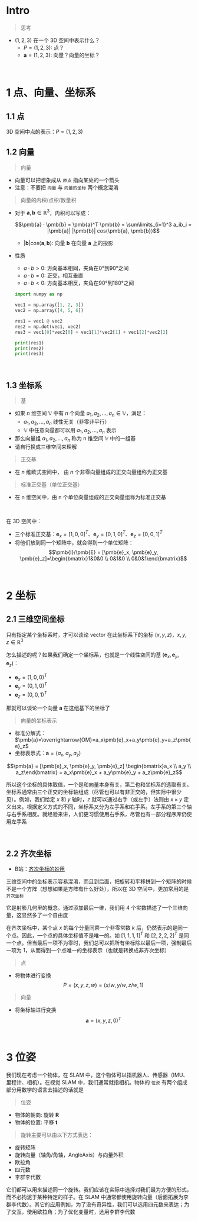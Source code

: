 &emsp;
# Intro
>思考
- $(1, 2, 3)$ 在一个 3D 空间中表示什么？
  - $P = (1, 2, 3)$: 点？
  - $\pmb{a} = (1, 2, 3)$: 向量？向量的坐标？

&emsp;
# 1 点、向量、坐标系
## 1.1 点
3D 空间中点的表示：$P = (1, 2, 3)$


## 1.2 向量
>向量
- 向量可以把想象成从 `原点` 指向某处的一个箭头
- 注意：不要把 `向量` 与 `向量的坐标` 两个概念混淆

>向量的内积/点积/数量积
- 对于 $\pmb{a}, \pmb{b} ∈ \mathbb{R}^3$，内积可以写成：

  $$\pmb{a} · \pmb{b} = \pmb{a}^T \pmb{b} = \sum\limits_{i=1}^3 a_ib_i = |\pmb{a}| |\pmb{b}| cos⟨\pmb{a}, \pmb{b}⟩$$
  - $|\pmb{b}| cos⟨\pmb{a}, \pmb{b}⟩$: 向量 $\pmb{b}$ 在向量 $\pmb{a}$ 上的投影
- 性质
  - $a·b>0$: 方向基本相同，夹角在0°到90°之间
  - $a·b=0$: 正交，相互垂直  
  - $a·b<0$: 方向基本相反，夹角在90°到180°之间
  ```py
  import numpy as np

  vec1 = np.array([1, 2, 3])
  vec2 = np.array([4, 5, 6])

  res1 = vec1 @ vec2
  res2 = np.dot(vec1, vec2)
  res3 = vec1[0]*vec2[0] + vec1[1]*vec2[1] + vec1[2]*vec2[2]

  print(res1)
  print(res2)
  print(res3)
  ```

&emsp;
## 1.3 坐标系

>基
- 如果 $n$ 维空间 $\mathbb{V}$ 中有 $n$ 个向量 $a_1, a_2, ..., a_n \in \mathbb{V}$，满足：
  - $a_1, a_2, ..., a_n$ 线性无关（非零非平行）
  - $\mathbb{V}$ 中任意向量都可以用 $a_1, a_2, ..., a_n$ 表示
- 那么向量组 $a_1, a_2, ..., a_n$ 称为 n 维空间 $\mathbb{V}$ 中的一组基
- 请自行换成三维空间来理解

>正交基
- 在 $n$ 维欧式空间中， 由 $n$ 个非零向量组成的正交向量组称为正交基

>标准正交基（单位正交基）
- 在 n 维空间中，由 n 个单位向量组成的正交向量组称为标准正交基

&emsp;

在 3D 空间中：
- 三个标准正交基：$\pmb{e}_x = [1,0,0]^T$、$\pmb{e}_y = [0,1,0]^T$、$\pmb{e}_z = [0,0,1]^T$
- 将他们放到同一个矩阵中，就会得到一个单位矩阵：
  $$\pmb{I}/\pmb{E} = [\pmb{e}_x, \pmb{e}_y, \pmb{e}_z]=\begin{bmatrix}1&0&0 \\ 0&1&0 \\ 0&0&1\end{bmatrix}$$


&emsp;
# 2 坐标
## 2.1 三维空间坐标

只有指定某个坐标系时，才可以谈论 vector 在此坐标系下的坐标 $(x, y, z)， x,y,z \in \mathbb{R}^3$

怎么描述的呢？如果我们确定一个坐标系，也就是一个线性空间的基 $(\pmb{e}_x, \pmb{e}_y, \pmb{e}_z)$：
- $\pmb{e}_x = (1,0,0)^T$
- $\pmb{e}_y = (0,1,0)^T$
- $\pmb{e}_z = (0,0,1)^T$



那就可以谈论一个向量 $\pmb{a}$ 在这组基下的坐标了

>向量的坐标表示
- 标准分解式：$\pmb{a}=\overrightarrow{OM}=a_x\pmb{e}_x+a_y\pmb{e}_y+a_z\pmb{e}_z$    
- 坐标表示式：$\pmb{a}=(a_x, a_y, a_z)$

$$\pmb{a} = [\pmb{e}_x, \pmb{e}_y, \pmb{e}_z]
\begin{bmatrix}a_x \\ a_y \\ a_z\end{bmatrix}   = a_x\pmb{e}_x + a_y\pmb{e}_y + a_z\pmb{e}_z$$

所以这个坐标的具体取值，一个是和向量本身有关，第二也和坐标系的选取有关。坐标系通常由三个正交的坐标轴组成（尽管也可以有非正交的，但实际中很少见）。例如，我们给定 $x$ 和 $y$ 轴时，$z$ 就可以通过右手（或左手）法则由 $x × y$ 定义出来。根据定义方式的不同，坐标系又分为左手系和右手系。左手系的第三个轴与右手系相反。就经验来讲，人们更习惯使用右手系，尽管也有一部分程序库仍使用左手系

&emsp;
## 2.2 齐次坐标
- B站：[齐次坐标的妙用](https://www.bilibili.com/video/BV1LS4y1b7xZ?spm_id_from=333.337.search-card.all.click&vd_source=ead820d10887c21595d014f264bcbb35)


三维空间中的坐标表示容易混淆，而且到后面，把旋转和平移拼到一个矩阵的时候不是一个方阵（想想如果是方阵有什么好处），所以在 3D 空间中，更加常用的是 `齐次坐标`

它是射影几何里的概念。通过添加最后一维，我们用 4 个实数描述了一个三维向量，这显然多了一个自由度

在齐次坐标中，某个点 $x$ 的每个分量同乘一个非零常数 $k$ 后，仍然表示的是同一个点。因此，一个点的具体坐标值不是唯一的。如 $[1, 1, 1, 1]^T$ 和 $[2, 2, 2, 2]^T$ 是同一个点。但当最后一项不为零时，我们总可以把所有坐标除以最后一项，强制最后一项为 $1$，从而得到一个点唯一的坐标表示（也就是转换成非齐次坐标）

>点
- 将物体进行变换
$$P = (x, y, z, w)=(x/w, y/w, z/w, 1)$$

>向量
- 将坐标轴进行变换
$$\pmb{a} = (x, y, z, 0)^T$$


&emsp;
# 3 位姿

我们现在考虑一个物体，在 SLAM 中，这个物体可以指机器人、传感器（IMU、里程计、相机）。在视觉 SLAM 中，我们通常就指相机。物体的 `位姿` 有两个组成部分用数学的语言去描述的话就是
>位姿
- 物体的朝向: 旋转 $\pmb{R}$
- 物体的位置: 平移 $\pmb{t}$



>旋转主要可以由以下方式表达：
- 旋转矩阵
- 旋转向量（轴角/角轴，AngleAxis）与向量外积
- 欧拉角
- 四元数
- 李群李代数

它们都可以用来描述同一个旋转。我们应该在实际中选择对我们最为方便的形式，而不必拘泥于某种特定的样子。在 SLAM 中通常都使用旋转向量（后面拓展为李群李代数）。其它的应用例如，为了没有奇异性，我们可以选用四元数来表达；为了交互，使用欧拉角；为了优化变量时，选用李群李代数